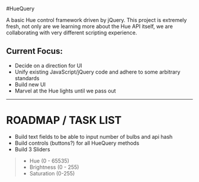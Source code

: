 #HueQuery

A basic Hue control framework driven by jQuery. This project is extremely fresh, not only are we learning more about the Hue API itself, we are collaborating with very different scripting experience.

## Current Focus:
* Decide on a direction for UI
* Unify existing JavaScript/jQuery code and adhere to some arbitrary standards
* Build new UI
* Marvel at the Hue lights until we pass out


---
# ROADMAP / TASK LIST
* Build text fields to be able to input number of bulbs and api hash
* Build controls (buttons?) for all HueQuery methods
* Build 3 Sliders
>* Hue (0 - 65535)
>* Brightness (0 - 255)
>* Saturation (0-255)
